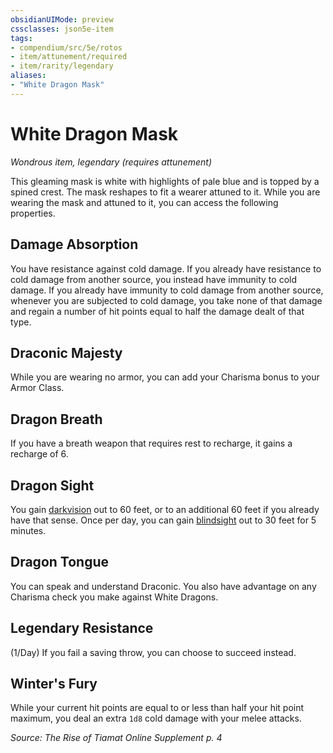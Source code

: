 ```yaml
---
obsidianUIMode: preview
cssclasses: json5e-item
tags:
- compendium/src/5e/rotos
- item/attunement/required
- item/rarity/legendary
aliases: 
- "White Dragon Mask"
---
```

# White Dragon Mask
*Wondrous item, legendary (requires attunement)*  


This gleaming mask is white with highlights of pale blue and is topped by a spined crest. The mask reshapes to fit a wearer attuned to it. While you are wearing the mask and attuned to it, you can access the following properties.

## Damage Absorption

You have resistance against cold damage. If you already have resistance to cold damage from another source, you instead have immunity to cold damage. If you already have immunity to cold damage from another source, whenever you are subjected to cold damage, you take none of that damage and regain a number of hit points equal to half the damage dealt of that type.

## Draconic Majesty

While you are wearing no armor, you can add your Charisma bonus to your Armor Class.

## Dragon Breath

If you have a breath weapon that requires rest to recharge, it gains a recharge of 6.

## Dragon Sight

You gain [darkvision](TTRPG/Source%20Material/Mechanics/Rules/senses.md#Darkvision) out to 60 feet, or to an additional 60 feet if you already have that sense. Once per day, you can gain [blindsight](TTRPG/Source%20Material/Mechanics/Rules/senses.md#Blindsight) out to 30 feet for 5 minutes.

## Dragon Tongue

You can speak and understand Draconic. You also have advantage on any Charisma check you make against White Dragons.

## Legendary Resistance

(1/Day) If you fail a saving throw, you can choose to succeed instead.

## Winter's Fury

While your current hit points are equal to or less than half your hit point maximum, you deal an extra `1d8` cold damage with your melee attacks.

*Source: The Rise of Tiamat Online Supplement p. 4*